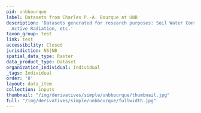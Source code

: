 ```yaml
---
pid: unbbourque
label: Datasets from Charles P.-A. Bourque at UNB
description: 'Datasets generated for research purposes: Soil Water Content, Photosynthetically
  Active Radiation, etc.'
taxon_group: test
link: test
accessibility: Closed
jurisdiction: NS|NB
spatial_data_type: Raster
data_product_type: Dataset
organization_individual: Individual
_tags: Individual
order: '8'
layout: data_item
collection: inputs
thumbnail: "/img/derivatives/simple/unbbourque/thumbnail.jpg"
full: "/img/derivatives/simple/unbbourque/fullwidth.jpg"
---
```

